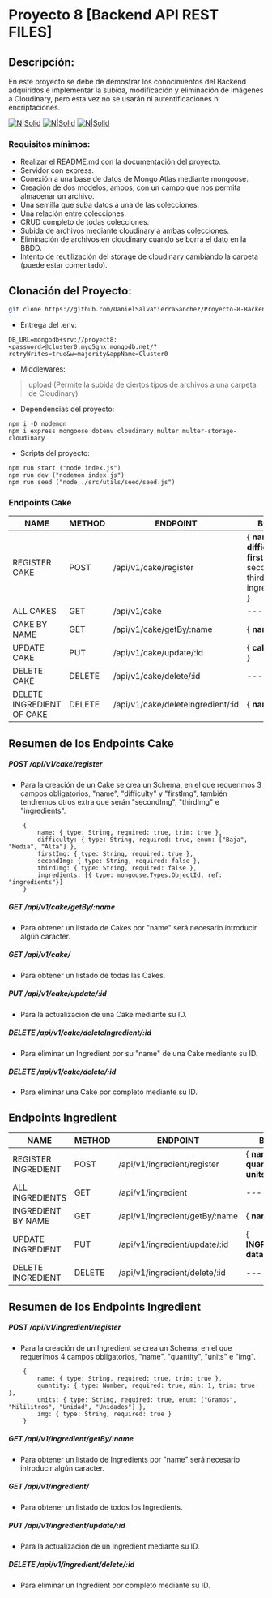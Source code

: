 # Proyecto 8 [Backend API REST FILES]

## Descripción:

En este proyecto se debe de demostrar los conocimientos del Backend adquiridos e implementar la subida, modificación y eliminación de imágenes a Cloudinary, pero esta vez no se usarán ni autentificaciones ni encriptaciones.

[![N|Solid](https://moonlay.com/wp-content/uploads/2023/01/mongoDB.png)](https://nodesource.com/products/nsolid)
[![N|Solid](https://encrypted-tbn0.gstatic.com/images?q=tbn:ANd9GcRkucnJUfKnyTgCTQ-XEp_CbYIDzXJ_1b4BafS7alYn8v8duI9DMcv3zQvb_WF11dX-95M&usqp=CAU)](https://nodesource.com/products/nsolid)
[![N|Solid](https://moonlay.com/wp-content/uploads/2023/01/node-JS.png)](https://nodesource.com/products/nsolid)

### Requisitos mínimos:

- Realizar el README.md con la documentación del proyecto.
- Servidor con express.
- Conexión a una base de datos de Mongo Atlas mediante mongoose.
- Creación de dos modelos, ambos, con un campo que nos permita almacenar un archivo.
- Una semilla que suba datos a una de las colecciones.
- Una relación entre colecciones.
- CRUD completo de todas colecciones.
- Subida de archivos mediante cloudinary a ambas colecciones.
- Eliminación de archivos en cloudinary cuando se borra el dato en la BBDD.
- Intento de reutilización del storage de cloudinary cambiando la carpeta (puede estar comentado).

## Clonación del Proyecto:

```sh
git clone https://github.com/DanielSalvatierraSanchez/Proyecto-8-Backend-API-REST-FILES.git
```

- Entrega del .env:

```
DB_URL=mongodb+srv://proyect8:<password>@cluster0.myq5qnx.mongodb.net/?retryWrites=true&w=majority&appName=Cluster0
```

- Middlewares:

> upload (Permite la subida de ciertos tipos de archivos a una carpeta de Cloudinary)

- Dependencias del proyecto:

```
npm i -D nodemon
npm i express mongoose dotenv cloudinary multer multer-storage-cloudinary
```

- Scripts del proyecto:

```
npm run start ("node index.js")
npm run dev ("nodemon index.js")
npm run seed ("node ./src/utils/seed/seed.js")
```

### Endpoints Cake

| NAME | METHOD | ENDPOINT | BODY | MIDDLEWARE |
| --- | --- | --- | --- | --- |
| REGISTER CAKE | POST | /api/v1/cake/register | { **name**, **difficulty**, **firstImg**, secondImg, thirdImg, ingredients } | upload |
| ALL CAKES | GET | /api/v1/cake | --- |
| CAKE BY NAME | GET | /api/v1/cake/getBy/:name | { **name** } |
| UPDATE CAKE | PUT | /api/v1/cake/update/:id | { **cake data** } | upload |
| DELETE CAKE | DELETE | /api/v1/cake/delete/:id | --- |
| DELETE INGREDIENT OF CAKE | DELETE | /api/v1/cake/deleteIngredient/:id | { **name** } | --- |

## Resumen de los Endpoints Cake

##### POST /api/v1/cake/register
- Para la creación de un Cake se crea un Schema, en el que requerimos 3 campos obligatorios, "name", "difficulty" y "firstImg", también tendremos otros extra que serán "secondImg", "thirdImg" e "ingredients".
```
    {      
        name: { type: String, required: true, trim: true },
        difficulty: { type: String, required: true, enum: ["Baja", "Media", "Alta"] },
        firstImg: { type: String, required: true },
        secondImg: { type: String, required: false },
        thirdImg: { type: String, required: false },
        ingredients: [{ type: mongoose.Types.ObjectId, ref: "ingredients"}]
    }
```

##### GET /api/v1/cake/getBy/:name
-  Para obtener un listado de Cakes por "name" será necesario introducir algún caracter.

##### GET /api/v1/cake/
-  Para obtener un listado de todas las Cakes.

##### PUT /api/v1/cake/update/:id
-  Para la actualización de una Cake mediante su ID.

##### DELETE /api/v1/cake/deleteIngredient/:id
-  Para eliminar un Ingredient por su "name" de una Cake mediante su ID.

##### DELETE /api/v1/cake/delete/:id
-  Para eliminar una Cake por completo mediante su ID.


## Endpoints Ingredient

| NAME | METHOD | ENDPOINT | BODY | MIDDLEWARE |
| --- | --- | --- | --- | --- |
| REGISTER INGREDIENT | POST | /api/v1/ingredient/register | { **name**, **quantity**, **units**, **img** } | upload |
| ALL INGREDIENTS | GET | /api/v1/ingredient | --- |
| INGREDIENT BY NAME | GET | /api/v1/ingredient/getBy/:name | { **name** } |
| UPDATE INGREDIENT | PUT | /api/v1/ingredient/update/:id | { **INGREDIENT data** } | upload |
| DELETE INGREDIENT | DELETE | /api/v1/ingredient/delete/:id | --- |

## Resumen de los Endpoints Ingredient

##### POST /api/v1/ingredient/register
- Para la creación de un Ingredient se crea un Schema, en el que requerimos 4 campos obligatorios, "name", "quantity", "units" e "img".
```
    {
        name: { type: String, required: true, trim: true },
        quantity: { type: Number, required: true, min: 1, trim: true },
        units: { type: String, required: true, enum: ["Gramos", "Mililitros", "Unidad", "Unidades"] },
        img: { type: String, required: true }
    }
```

##### GET /api/v1/ingredient/getBy/:name
-  Para obtener un listado de Ingredients por "name" será necesario introducir algún caracter.

##### GET /api/v1/ingredient/
-  Para obtener un listado de todos los Ingredients.

##### PUT /api/v1/ingredient/update/:id
-  Para la actualización de un Ingredient mediante su ID.

##### DELETE /api/v1/ingredient/delete/:id
-  Para eliminar un Ingredient por completo mediante su ID.
